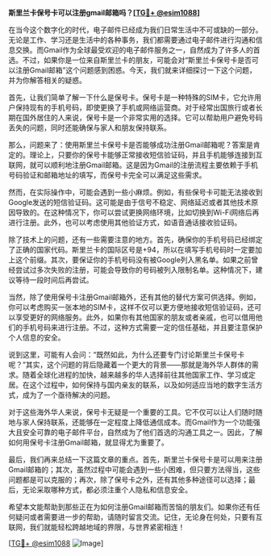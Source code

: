 **斯里兰卡保号卡可以注册gmail邮箱吗？[[TG💪+ @esim1088](https://t.me/s/esim1088)]**

在当今这个数字化的时代，电子邮件已经成为我们日常生活中不可或缺的一部分。无论是工作、学习还是生活中的各种事务，我们都需要通过电子邮件进行沟通和信息交换。而Gmail作为全球最受欢迎的电子邮件服务之一，自然成为了许多人的首选。不过，如果你是一位来自斯里兰卡的朋友，可能会对“斯里兰卡保号卡是否可以注册Gmail邮箱”这个问题感到困惑。今天，我们就来详细探讨一下这个问题，并为你解答相关的疑惑。

首先，让我们简单了解一下什么是保号卡。保号卡是一种特殊的SIM卡，它允许用户保持现有的手机号码，即使更换了手机或网络运营商。对于经常出国旅行或者长期在国外居住的人来说，保号卡是一个非常实用的选择。它可以帮助用户避免号码丢失的问题，同时还能确保与家人和朋友保持联系。

那么，问题来了：使用斯里兰卡保号卡是否能够成功注册Gmail邮箱呢？答案是肯定的。理论上，只要你的保号卡能够正常接收短信验证码，并且手机能够连接到互联网，就可以顺利地注册Gmail邮箱。这是因为Gmail的注册流程主要依赖于手机号码验证和邮箱地址的填写，而保号卡完全可以满足这些需求。

然而，在实际操作中，可能会遇到一些小麻烦。例如，有些保号卡可能无法接收到Google发送的短信验证码。这可能是由于信号不稳定、网络延迟或者其他技术原因导致的。在这种情况下，你可以尝试更换网络环境，比如切换到Wi-Fi网络后再进行注册。此外，也可以考虑使用其他验证方式，如语音通话接收验证码。

除了技术上的问题，还有一些需要注意的地方。首先，确保你的手机号码已经绑定了正确的国家代码。斯里兰卡的国际区号是+94，所以在填写手机号码时一定要加上这个前缀。其次，要保证你的手机号码没有被Google列入黑名单。如果之前曾经尝试过多次失败的注册，可能会导致你的号码被列入限制名单。这种情况下，建议等待一段时间后再尝试。

当然，除了使用保号卡注册Gmail邮箱外，还有其他的替代方案可供选择。例如，你可以考虑购买一张本地的SIM卡，这样不仅可以更方便地接收短信验证码，还可以享受更好的网络服务。此外，如果你有其他国家的朋友或者亲戚，也可以借用他们的手机号码来进行注册。不过，这种方式需要一定的信任基础，并且要注意保护个人信息的安全。

说到这里，可能有人会问：“既然如此，为什么还要专门讨论斯里兰卡保号卡呢？”其实，这个问题的背后隐藏着一个更大的背景——那就是海外华人群体的需求。随着全球化进程的加快，越来越多的华人选择前往其他国家工作、学习或定居。在这个过程中，如何保持与国内亲友的联系，以及如何适应当地的数字生活方式，成为了一个亟待解决的问题。

对于这些海外华人来说，保号卡无疑是一个重要的工具。它不仅可以让人们随时随地与家人保持联系，还能够在一定程度上降低通信成本。而Gmail作为一个功能强大且安全可靠的电子邮件平台，自然成为了他们首选的沟通工具之一。因此，了解如何用保号卡注册Gmail邮箱，就显得尤为重要了。

最后，我们再来总结一下这篇文章的重点。首先，斯里兰卡保号卡是可以用来注册Gmail邮箱的；其次，虽然过程中可能会遇到一些小困难，但只要方法得当，这些问题都是可以克服的；再次，除了保号卡之外，还有其他多种途径可以选择；最后，无论采取哪种方式，都必须注重个人隐私和信息安全。

希望本文能帮助到那些正在为如何注册Gmail邮箱而苦恼的朋友们。如果你还有任何疑问或者需要进一步的帮助，请随时留言交流。记住，无论身在何处，只要有互联网，我们就能轻松跨越地域的界限，与世界紧密相连！

[[TG💪+ @esim1088](https://t.me/s/esim1088) ![Image](https://i.postimg.cc/4NQfJmqS/Snipaste-2025-05-13-00-14-12.png)]